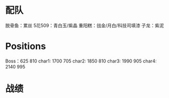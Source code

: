 # 配队
脱骨鱼：累丝
5花509：青白玉/紫晶
重阳糕：戗金/月白/科技司填漆
子龙：紫泥

# Positions
Boss：625 810
char1: 1700 705
char2: 1850 810
char3: 1990 905
char4: 2140 995

# 战绩